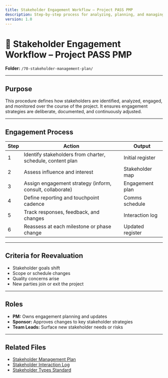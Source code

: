 ```yaml
---
title: Stakeholder Engagement Workflow – Project PASS PMP
description: Step-by-step process for analyzing, planning, and managing stakeholder relationships.
version: 1.0
---
```


# 🔄 Stakeholder Engagement Workflow – Project PASS PMP  
**Folder:** `/70-stakeholder-management-plan/`

---

## Purpose

This procedure defines how stakeholders are identified, analyzed, engaged, and monitored over the course of the project. It ensures engagement strategies are deliberate, documented, and continuously adjusted.

---

## Engagement Process

| Step | Action | Output |
|------|--------|--------|
| 1 | Identify stakeholders from charter, schedule, content plan | Initial register |
| 2 | Assess influence and interest | Stakeholder map |
| 3 | Assign engagement strategy (inform, consult, collaborate) | Engagement plan |
| 4 | Define reporting and touchpoint cadence | Comms schedule |
| 5 | Track responses, feedback, and changes | Interaction log |
| 6 | Reassess at each milestone or phase change | Updated register |

---

## Criteria for Reevaluation

- Stakeholder goals shift  
- Scope or schedule changes  
- Quality concerns arise  
- New parties join or exit the project

---

## Roles

- **PM:** Owns engagement planning and updates  
- **Sponsor:** Approves changes to key stakeholder strategies  
- **Team Leads:** Surface new stakeholder needs or risks

---

## Related Files

- [Stakeholder Management Plan](pla-stakeholder-management.md)  
- [Stakeholder Interaction Log](log-stakeholder-interactions.md)  
- [Stakeholder Types Standard](std-stakeholder-types.md)
